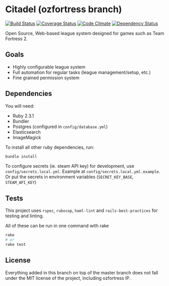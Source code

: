 # Citadel (ozfortress branch)

[![Build Status](https://travis-ci.org/ozfortress/citadel.svg?branch=master)](https://travis-ci.org/ozfortress/citadel)
[![Coverage Status](https://coveralls.io/repos/github/ozfortress/citadel/badge.svg?branch=master)](https://coveralls.io/github/ozfortress/citadel?branch=master)
[![Code Climate](https://codeclimate.com/github/ozfortress/citadel/badges/gpa.svg)](https://codeclimate.com/github/ozfortress/citadel)
[![Dependency Status](https://gemnasium.com/ozfortress/citadel.svg)](https://gemnasium.com/ozfortress/citadel)

Open Source, Web-based league system designed for games such as Team Fortress 2.

## Goals

* Highly configurable league system
* Full automation for regular tasks (league management/setup, etc.)
* Fine grained permission system

## Dependencies

You will need:

* Ruby 2.3.1
* Bundler
* Postgres (configured in `config/database.yml`)
* Elasticsearch
* ImageMagick

To install all other ruby dependencies, run:

```bash
bundle install
```

To configure secrets (ie. steam API key) for development, use
`config/secrets.local.yml`. Example at `config/secrets.local.yml.example`.
Or put the secrets in environment variables (`SECRET_KEY_BASE`, `STEAM_API_KEY`)

## Tests

This project uses `rspec`, `rubocop`, `haml-lint` and `rails-best-practices` for
testing and linting.

All of these can be run in one command with rake

```bash
rake
# or
rake test
```

## License

Everything added in this branch on top of the master branch does not fall under
the MIT license of the project, including ozfortress IP.
